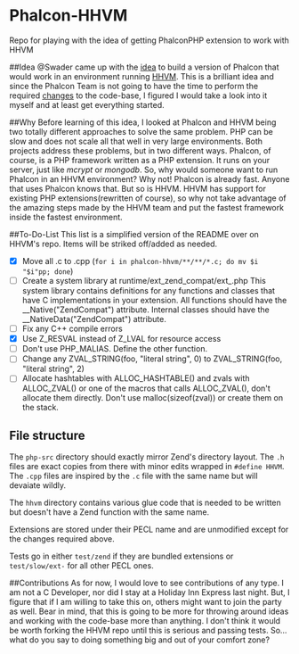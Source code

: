 Phalcon-HHVM
============

Repo for playing with the idea of getting PhalconPHP extension to work with HHVM

##Idea
@Swader came up with the [idea](http://forum.phalconphp.com/discussion/2429/build-phalcon-for-hhvm-) to build a version of Phalcon that would work in an environment running [HHVM](https://github.com/facebook/hhvm). This is a brilliant idea and since the Phalcon Team is not going to have the time to perform the required [changes](https://github.com/facebook/hhvm/tree/master/hphp/runtime/ext_zend_compat) to the code-base, I figured I would take a look into it myself and at least get everything started.

##Why
Before learning of this idea, I looked at Phalcon and HHVM being two totally different approaches to solve the same problem. PHP can be slow and does not scale all that well in very large environments. Both projects address these problems, but in two different ways. Phalcon, of course, is a PHP framework written as a PHP extension. It runs on your server, just like *mcrypt* or *mongodb*. So, why would someone want to run Phalcon in an HHVM environment? Why not! Phalcon is already fast. Anyone that uses Phalcon knows that. But so is HHVM. HHVM has support for existing PHP extensions(rewritten of course), so why not take advantage of the amazing steps made by the HHVM team and put the fastest framework inside the fastest environment.

##To-Do-List
This list is a simplified version of the README over on HHVM's repo. Items will be striked off/added as needed.

- [x] Move all .c to .cpp (`for i in phalcon-hhvm/**/**/*.c; do mv $i "$i"pp; done`)
- [ ] Create a system library at runtime/ext_zend_compat/ext_.php This system library contains definitions for any functions and classes that have C implementations in your extension. All functions should have the __Native("ZendCompat") attribute. Internal classes should have the __NativeData("ZendCompat") attribute.
- [ ] Fix any C++ compile errors
- [x] Use Z_RESVAL instead of Z_LVAL for resource access
- [ ] Don't use PHP_MALIAS. Define the other function.
- [ ] Change any ZVAL_STRING(foo, "literal string", 0) to ZVAL_STRING(foo, "literal string", 2)
- [ ] Allocate hashtables with ALLOC_HASHTABLE() and zvals with ALLOC_ZVAL() or one of the macros that calls ALLOC_ZVAL(), don't allocate them directly. Don't use malloc(sizeof(zval)) or create them on the stack.

## File structure

The `php-src` directory should exactly mirror Zend's directory layout.
The `.h` files are exact copies from there with minor edits wrapped in
`#define HHVM`. The `.cpp` files are inspired by the `.c` file with the same
name but will devaiate wildly.

The `hhvm` directory contains various glue code that is needed to be written but
doesn't have a Zend function with the same name.

Extensions are stored under their PECL name and are unmodified except for the
changes required above.

Tests go in either `test/zend` if they are bundled extensions or
`test/slow/ext-` for all other PECL ones.

##Contributions
As for now, I would love to see contributions of any type. I am not a C Developer, nor did I stay at a Holiday Inn Express last night. But, I figure that if I am willing to take this on, others might want to join the party as well. Bear in mind, that this is going to be more for throwing around ideas and working with the code-base more than anything. I don't think it would be worth forking the HHVM repo until this is serious and passing tests. So... what do you say to doing something big and out of your comfort zone?

